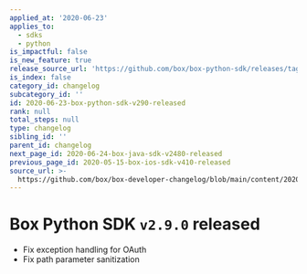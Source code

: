 ```yaml
---
applied_at: '2020-06-23'
applies_to:
  - sdks
  - python
is_impactful: false
is_new_feature: true
release_source_url: 'https://github.com/box/box-python-sdk/releases/tag/v2.9.0'
is_index: false
category_id: changelog
subcategory_id: ''
id: 2020-06-23-box-python-sdk-v290-released
rank: null
total_steps: null
type: changelog
sibling_id: ''
parent_id: changelog
next_page_id: 2020-06-24-box-java-sdk-v2480-released
previous_page_id: 2020-05-15-box-ios-sdk-v410-released
source_url: >-
  https://github.com/box/box-developer-changelog/blob/main/content/2020/06-23-box-python-sdk-v290-released.md
---
```

# Box Python SDK `v2.9.0` released

* Fix exception handling for OAuth
* Fix path parameter sanitization
